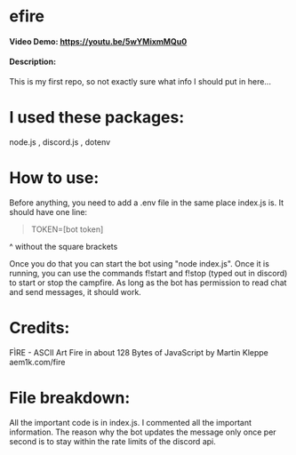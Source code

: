 # efire
#### Video Demo: https://youtu.be/5wYMixmMQu0
#### Description:

This is my first repo, so not exactly sure what info I should put in here...

# I used these packages:
node.js , discord.js , dotenv

# How to use:
Before anything, you need to add a .env file in the same place index.js is. It should have one line:

> TOKEN=[bot token]

^ without the square brackets

Once you do that you can start the bot using "node index.js". Once it is running, you can use the commands f!start and f!stop (typed out in discord) to start or stop the campfire. As long as the bot has permission to read chat and send messages, it should work.

# Credits:
FÌRE - ASCII Art Fire in about 128 Bytes of JavaScript by Martin Kleppe aem1k.com/fire

# File breakdown:
All the important code is in index.js. I commented all the important information. The reason why the bot updates the message only once per second is to stay within the rate limits of the discord api.
